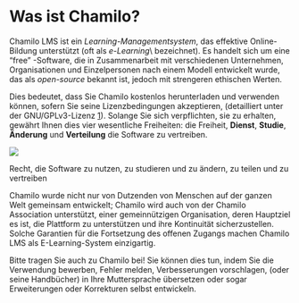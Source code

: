 
# Was ist Chamilo?

Chamilo LMS ist ein _Learning-Managementsystem_, das effektive Online-Bildung unterstützt \(oft als _e-Learning_\ bezeichnet). Es handelt sich um eine “free” -Software, die in Zusammenarbeit mit verschiedenen Unternehmen, Organisationen und Einzelpersonen nach einem Modell entwickelt wurde, das als _open-source_ bekannt ist, jedoch mit strengeren ethischen Werten.

Dies bedeutet, dass Sie Chamilo kostenlos herunterladen und verwenden können, sofern Sie seine Lizenzbedingungen akzeptieren, \(detailliert unter der GNU/GPLv3-Lizenz [1](http://www.gnu.org/licenses/quick-guide-gplv3.html)\). Solange Sie sich verpflichten, sie zu erhalten, gewährt Ihnen dies vier wesentliche Freiheiten: die Freiheit, **Dienst**, **Studie**, **Änderung** und **Verteilung** die Software zu vertreiben.

![](../../.gitbook/assets/images268%20%288%29.png)

Recht, die Software zu nutzen, zu studieren und zu ändern, zu teilen und zu vertreiben

Chamilo wurde nicht nur von Dutzenden von Menschen auf der ganzen Welt gemeinsam entwickelt; Chamilo wird auch von der Chamilo Association unterstützt, einer gemeinnützigen Organisation, deren Hauptziel es ist, die Plattform zu unterstützen und ihre Kontinuität sicherzustellen. Solche Garantien für die Fortsetzung des offenen Zugangs machen Chamilo LMS als E-Learning-System einzigartig.

Bitte tragen Sie auch zu Chamilo bei! Sie können dies tun, indem Sie die Verwendung bewerben, Fehler melden, Verbesserungen vorschlagen, \(oder seine Handbücher\) in Ihre Muttersprache übersetzen oder sogar Erweiterungen oder Korrekturen selbst entwickeln.